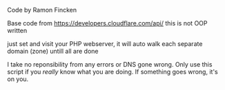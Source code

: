 Code by Ramon Fincken


Base code from https://developers.cloudflare.com/api/
this is not OOP written

just set and visit your PHP webserver, it will auto walk each separate domain (zone) untill all are done

I take no reponsibility from any errors or DNS gone wrong.
Only use this script if you *really* know what you are doing. If something goes wrong, it's on you.
